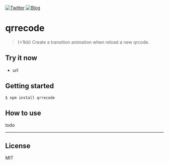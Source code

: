 [![Twitter](https://img.shields.io/badge/twitter-@qq393464140-blue.svg)](http://twitter.com/qq393464140)
[![Blog](https://img.shields.io/badge/blog-★-ff69b4.svg)](https://www.lixinliang.com)

# qrrecode
> (<1kb) Create a transition animation when reload a new qrcode.

## Try it now

* url

## Getting started
```
$ npm install qrrecode
```

## How to use
todo

---

## License

MIT
